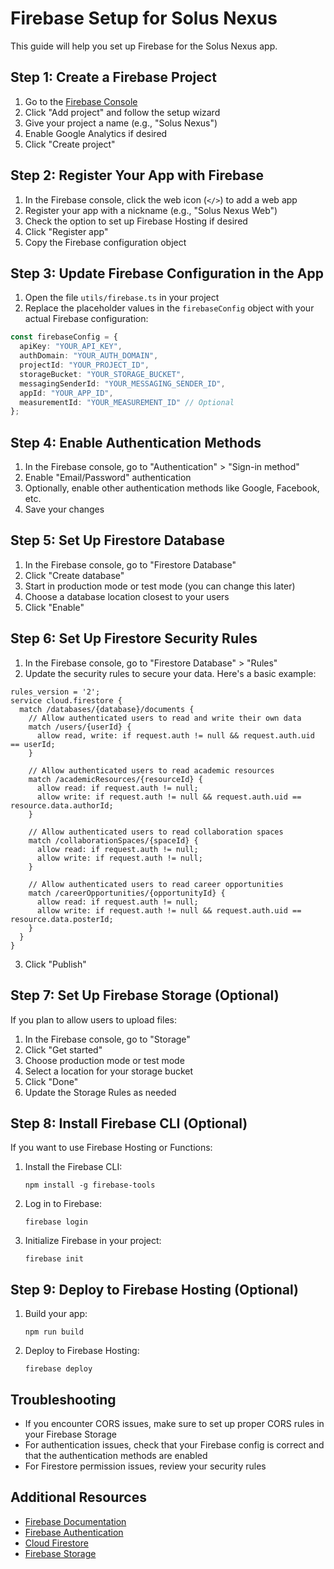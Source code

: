 # Firebase Setup for Solus Nexus

This guide will help you set up Firebase for the Solus Nexus app.

## Step 1: Create a Firebase Project

1. Go to the [Firebase Console](https://console.firebase.google.com/)
2. Click "Add project" and follow the setup wizard
3. Give your project a name (e.g., "Solus Nexus")
4. Enable Google Analytics if desired
5. Click "Create project"

## Step 2: Register Your App with Firebase

1. In the Firebase console, click the web icon (`</>`) to add a web app
2. Register your app with a nickname (e.g., "Solus Nexus Web")
3. Check the option to set up Firebase Hosting if desired
4. Click "Register app"
5. Copy the Firebase configuration object

## Step 3: Update Firebase Configuration in the App

1. Open the file `utils/firebase.ts` in your project
2. Replace the placeholder values in the `firebaseConfig` object with your actual Firebase configuration:

```typescript
const firebaseConfig = {
  apiKey: "YOUR_API_KEY",
  authDomain: "YOUR_AUTH_DOMAIN",
  projectId: "YOUR_PROJECT_ID",
  storageBucket: "YOUR_STORAGE_BUCKET",
  messagingSenderId: "YOUR_MESSAGING_SENDER_ID",
  appId: "YOUR_APP_ID",
  measurementId: "YOUR_MEASUREMENT_ID" // Optional
};
```

## Step 4: Enable Authentication Methods

1. In the Firebase console, go to "Authentication" > "Sign-in method"
2. Enable "Email/Password" authentication
3. Optionally, enable other authentication methods like Google, Facebook, etc.
4. Save your changes

## Step 5: Set Up Firestore Database

1. In the Firebase console, go to "Firestore Database"
2. Click "Create database"
3. Start in production mode or test mode (you can change this later)
4. Choose a database location closest to your users
5. Click "Enable"

## Step 6: Set Up Firestore Security Rules

1. In the Firebase console, go to "Firestore Database" > "Rules"
2. Update the security rules to secure your data. Here's a basic example:

```
rules_version = '2';
service cloud.firestore {
  match /databases/{database}/documents {
    // Allow authenticated users to read and write their own data
    match /users/{userId} {
      allow read, write: if request.auth != null && request.auth.uid == userId;
    }
    
    // Allow authenticated users to read academic resources
    match /academicResources/{resourceId} {
      allow read: if request.auth != null;
      allow write: if request.auth != null && request.auth.uid == resource.data.authorId;
    }
    
    // Allow authenticated users to read collaboration spaces
    match /collaborationSpaces/{spaceId} {
      allow read: if request.auth != null;
      allow write: if request.auth != null;
    }
    
    // Allow authenticated users to read career opportunities
    match /careerOpportunities/{opportunityId} {
      allow read: if request.auth != null;
      allow write: if request.auth != null && request.auth.uid == resource.data.posterId;
    }
  }
}
```

3. Click "Publish"

## Step 7: Set Up Firebase Storage (Optional)

If you plan to allow users to upload files:

1. In the Firebase console, go to "Storage"
2. Click "Get started"
3. Choose production mode or test mode
4. Select a location for your storage bucket
5. Click "Done"
6. Update the Storage Rules as needed

## Step 8: Install Firebase CLI (Optional)

If you want to use Firebase Hosting or Functions:

1. Install the Firebase CLI:
   ```
   npm install -g firebase-tools
   ```

2. Log in to Firebase:
   ```
   firebase login
   ```

3. Initialize Firebase in your project:
   ```
   firebase init
   ```

## Step 9: Deploy to Firebase Hosting (Optional)

1. Build your app:
   ```
   npm run build
   ```

2. Deploy to Firebase Hosting:
   ```
   firebase deploy
   ```

## Troubleshooting

- If you encounter CORS issues, make sure to set up proper CORS rules in your Firebase Storage
- For authentication issues, check that your Firebase config is correct and that the authentication methods are enabled
- For Firestore permission issues, review your security rules

## Additional Resources

- [Firebase Documentation](https://firebase.google.com/docs)
- [Firebase Authentication](https://firebase.google.com/docs/auth)
- [Cloud Firestore](https://firebase.google.com/docs/firestore)
- [Firebase Storage](https://firebase.google.com/docs/storage) 